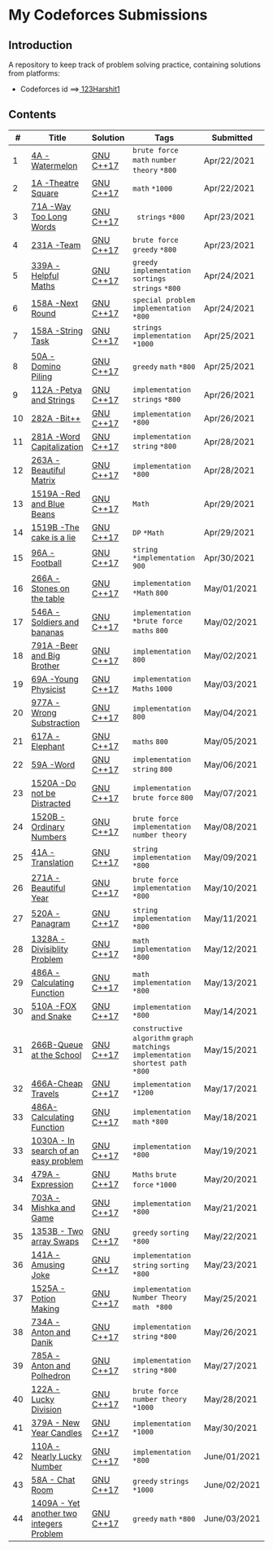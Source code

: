 # My Codeforces Submissions

## Introduction

A repository to keep track of problem solving practice, containing solutions from platforms:
* Codeforces id ==><a href="https://codeforces.com/profile/123Harshit1"> 123Harshit1</a>

## Contents

| # | Title | Solution | Tags | Submitted |
|---| ----- | -------- | ---- | --------- |
1 | [4A -Watermelon](https://codeforces.com/problemset/problem/4/A) | [GNU C++17](https://github.com/Harshit1123/Codeforces/blob/main/Solutions/1/4A_watermelon.cpp) | `brute force` `math` `number theory` `*800` | Apr/22/2021  | 
2 | [1A -Theatre Square](https://codeforces.com/contest/1/problem/A) | [GNU C++17](https://github.com/Harshit1123/Codeforces/blob/main/Solutions/1/1A_Theatre%20Square.cpp) |  `math`  `*1000` | Apr/22/2021  | 
3 | [71A -Way Too Long Words](https://codeforces.com/problemset/problem/71/A) | [GNU C++17](https://github.com/Harshit1123/Codeforces/blob/main/Solutions/2/71A.%20Way%20Too%20Long%20Words.cpp) |  ` strings`  `*800` | Apr/23/2021  | 
4 | [231A -Team](https://codeforces.com/problemset/problem/231/A) | [GNU C++17](https://github.com/Harshit1123/Codeforces/blob/main/Solutions/2/231A_team.cpp) |  `brute force`    `greedy`  `*800` | Apr/23/2021  | 
5 | [339A -Helpful Maths](https://codeforces.com/problemset/problem/339/A) | [GNU C++17](https://github.com/Harshit1123/Codeforces/blob/main/Solutions/3/339A_HelpfulMaths.cpp) |   `greedy`    `implementation`  `sortings`  `strings`   `*800` | Apr/24/2021  | 
6 | [158A -Next Round](https://codeforces.com/problemset/problem/158/A) | [GNU C++17](https://github.com/Harshit1123/Codeforces/blob/main/Solutions/3/158A_NextRound.cpp) |`special problem`   `implementation`  `*800` | Apr/24/2021  | 
7 | [158A -String Task](https://codeforces.com/problemset/problem/118/A) | [GNU C++17](https://github.com/Harshit1123/Codeforces/blob/main/Solutions/4/118A_SubstringTask.cpp) | `strings`   `implementation`  `*1000` | Apr/25/2021  | 
8 | [50A -Domino Piling](https://codeforces.com/problemset/problem/50/A) | [GNU C++17](https://github.com/Harshit1123/Codeforces/blob/main/Solutions/4/50A_DominoPiling.cpp) | `greedy`   `math`  `*800` | Apr/25/2021  | 
9 | [112A -Petya and Strings](https://codeforces.com/problemset/problem/112/A) | [GNU C++17](https://github.com/Harshit1123/Codeforces/blob/main/Solutions/5/112A_Petya_and_Strings.cpp) | `implementation` `strings`  `*800` | Apr/26/2021  |
10 | [282A -Bit++](https://codeforces.com/problemset/problem/282/A) | [GNU C++17](https://github.com/Harshit1123/Codeforces/blob/main/Solutions/5/282A_Btt%2B%2B.cpp) | `implementation` `*800` | Apr/26/2021  | 
11 | [281A -Word Capitalization](https://codeforces.com/problemset/problem/281/A) | [GNU C++17](https://github.com/Harshit1123/Codeforces/blob/main/Solutions/6/281A_WordCapitalization.cpp) | `implementation`  `string`    `*800` | Apr/28/2021  | 
12 | [263A -Beautiful Matrix](https://codeforces.com/contest/263/problem/A) | [GNU C++17](https://github.com/Harshit1123/Codeforces/blob/main/Solutions/6/263A_BeautifulMatrix.cpp) | `implementation` `*800` | Apr/28/2021  | 
13 | [1519A -Red and Blue Beans](https://codeforces.com/contest/1519/problem/A) | [GNU C++17](https://github.com/Harshit1123/Codeforces/blob/main/Solutions/7/1519A_Red%20and%20Blue%20Beans.cpp) | `Math`  | Apr/29/2021  | 
14 | [1519B -The cake is a lie](https://codeforces.com/contest/1519/problem/B) | [GNU C++17](https://github.com/Harshit1123/Codeforces/blob/main/Solutions/7/1519B_Cake%20is%20a%20Lie.cpp) | `DP` `*Math` | Apr/29/2021  | 
15 | [96A -Football](https://codeforces.com/problemset/problem/96/A) | [GNU C++17](https://github.com/Harshit1123/Codeforces/blob/main/Solutions/8/96A_Football.cpp) | `string` `*implementation`   `900`  | Apr/30/2021  | 
16 | [266A -Stones on the table](https://codeforces.com/problemset/problem/266/A) | [GNU C++17](https://github.com/Harshit1123/Codeforces/blob/main/Solutions/8/266A_Stones%20on%20the%20table.cpp) | `implementation` `*Math` `800` | May/01/2021  | 
17 | [546A -Soldiers and bananas](https://codeforces.com/problemset/problem/546/A) | [GNU C++17](https://github.com/Harshit1123/Codeforces/blob/main/Solutions/9/546A_Soldiers%20and%20Banana.cpp) | `implementation` `*brute force`  `maths`  `800` | May/02/2021  | 
18 | [791A -Beer and Big Brother](https://codeforces.com/problemset/problem/791/A) | [GNU C++17](https://github.com/Harshit1123/Codeforces/blob/main/Solutions/9/791A_Beer%20and%20big%20brother.cpp) | `implementation`  `800` | May/02/2021  | 
19 | [69A -Young Physicist](https://codeforces.com/problemset/problem/69/A) | [GNU C++17](https://github.com/Harshit1123/Codeforces/blob/main/Solutions/10/69A_Young%20Physicist.cpp) | `implementation` `Maths`  `1000` | May/03/2021  | 
20| [977A -Wrong Substraction](https://codeforces.com/problemset/problem/977/A) | [GNU C++17](https://github.com/Harshit1123/Codeforces/blob/main/Solutions/10/977A_Wrong%20Subtraction.cpp) | `implementation`  `800` | May/04/2021  | 
21| [617A -Elephant](https://codeforces.com/problemset/problem/617/A) | [GNU C++17](https://github.com/Harshit1123/Codeforces/blob/main/Solutions/11/617A_Elephant.cpp) | `maths`  `800` | May/05/2021  | 
22| [59A -Word](https://codeforces.com/problemset/problem/59/A) | [GNU C++17](https://github.com/Harshit1123/Codeforces/blob/main/Solutions/11/59A_Word.cpp) | `implementation` `string` `800` | May/06/2021  | 
23| [1520A -Do not be Distracted](https://codeforces.com/problemset/problem/1520/A) | [GNU C++17](https://github.com/Harshit1123/Codeforces/blob/main/Solutions/12/1520A_Do%20not%20be%20distracted.cpp) | `implementation` `brute force` `800` | May/07/2021  | 
24| [1520B -Ordinary Numbers](https://codeforces.com/problemset/problem/1520/B) | [GNU C++17](https://github.com/Harshit1123/Codeforces/blob/main/Solutions/12/1520B_Ordinary%20Numbers.cpp) | `brute force` `implementation` `number theory`  | May/08/2021  | 
25| [41A -Translation](https://codeforces.com/problemset/problem/41/A) | [GNU C++17](https://github.com/Harshit1123/Codeforces/blob/main/Solutions/13/41A_Translation.cpp) | `string` `implementation` `*800`  | May/09/2021  | 
26| [271A -Beautiful Year](https://codeforces.com/problemset/problem/271/A) | [GNU C++17](https://github.com/Harshit1123/Codeforces/blob/main/Solutions/13/271A_Beautiful%20Year.cpp) | `brute force` `implementation` `*800`  | May/10/2021  | 
27| [520A -Panagram](https://codeforces.com/problemset/problem/520/A) | [GNU C++17](https://github.com/Harshit1123/Codeforces/blob/main/Solutions/14/520A_Panagram.cpp) | `string` `implementation` `*800`  | May/11/2021  | 
28| [1328A -Divisiblity Problem](https://codeforces.com/problemset/problem/1328/A) |[GNU C++17](https://github.com/Harshit1123/Codeforces/blob/main/Solutions/14/1328A_Divisiblity%20Problem.cpp) | `math` `implementation` `*800`  | May/12/2021  | 
29| [486A -Calculating Function](https://codeforces.com/problemset/problem/486/A) |[GNU C++17](https://github.com/Harshit1123/Codeforces/blob/main/Solutions/15/486A_Calculating%20Function.cpp) | `math` `implementation` `*800`  | May/13/2021  | 
30| [510A -FOX and Snake](https://codeforces.com/problemset/problem/510/A) |[GNU C++17](https://github.com/Harshit1123/Codeforces/blob/main/Solutions/16/510A_Fox%20and%20Snake.cpp) | `implementation` `*800`  | May/14/2021  | 
31| [266B-Queue at the School](https://codeforces.com/problemset/problem/266/B) |[GNU C++17](https://github.com/Harshit1123/Codeforces/blob/main/Solutions/17/266B_Queue%20at%20School.cpp) | `constructive algorithm` `graph matchings`  `implementation`  `shortest path` `*800`  | May/15/2021  | 
32| [466A-Cheap Travels](https://codeforces.com/problemset/problem/466/A) |[GNU C++17](https://github.com/Harshit1123/Codeforces/blob/main/Solutions/18/466A_Cheap%20Travels.cpp) |  `implementation` `*1200`  | May/17/2021  | 
33| [486A-Calculating Function](https://codeforces.com/problemset/problem/486/A) |[GNU C++17](https://github.com/Harshit1123/Codeforces/blob/main/Solutions/19/486A_Calculating%20Function.cpp) |  `implementation` `math` `*800`  | May/18/2021  | 
33| [1030A - In search of an easy problem](https://codeforces.com/problemset/problem/1030/A) |[GNU C++17](https://github.com/Harshit1123/Codeforces/blob/main/Solutions/20/1030A_In%20search%20of%20an%20easy%20problem.cpp) |  `implementation`  `*800`  | May/19/2021  | 
34| [479A - Expression](https://codeforces.com/problemset/problem/479/A) |[GNU C++17](https://github.com/Harshit1123/Codeforces/blob/main/Solutions/21/479A_Expression.cpp) |  `Maths` `brute force`  `*1000`  | May/20/2021  | 
34| [703A - Mishka and Game](https://codeforces.com/problemset/problem/703/A) |[GNU C++17](https://github.com/Harshit1123/Codeforces/blob/main/Solutions/22/703A%20Mishka%20and%20game.cpp) |  `implementation`  `*800`  | May/21/2021  | 
35| [1353B - Two array Swaps](https://codeforces.com/problemset/problem/1353/B) |[GNU C++17](https://github.com/Harshit1123/Codeforces/blob/main/Solutions/23/1353B_Two%20array%20swaps.cpp) |  `greedy` `sorting ` `*800`  | May/22/2021  | 
36| [141A - Amusing Joke](https://codeforces.com/problemset/problem/141/A) |[GNU C++17](https://github.com/Harshit1123/Codeforces/blob/main/Solutions/24/141A_Amusing%20Joke.cpp) |  `implementation` `string` `sorting ` `*800`  | May/23/2021  | 
37| [1525A - Potion Making](https://codeforces.com/contest/1525/problem/A) |[GNU C++17](https://github.com/Harshit1123/Codeforces/blob/main/Solutions/25/1525A_Potion%20Making.cpp) |  `implementation` `Number Theory` `math ` `*800`  | May/25/2021  | 
38| [734A - Anton and Danik](https://codeforces.com/problemset/problem/734/A) |[GNU C++17](https://github.com/Harshit1123/Codeforces/blob/main/Solutions/26/734A_Anton%20and%20Danik.cpp) |  `implementation` `string`  `*800`  | May/26/2021  | 
39| [785A - Anton and Polhedron](https://codeforces.com/problemset/problem/785/A) |[GNU C++17](https://github.com/Harshit1123/Codeforces/blob/main/Solutions/27/785A_Anton%20and%20PolyHedron.cpp) |  `implementation` `string`  `*800`  | May/27/2021  | 
40| [122A - Lucky Division](https://codeforces.com/problemset/problem/122/A) |[GNU C++17](https://github.com/Harshit1123/Codeforces/blob/main/Solutions/28/122A_Lucky%20Division.cpp) |  `brute force` `number theory`  `*1000`  | May/28/2021  | 
41| [379A - New Year Candles](https://codeforces.com/contest/379/problem/A) |[GNU C++17](https://github.com/Harshit1123/Codeforces/blob/main/Solutions/29/379A_NewYearCandles.cpp) |  `implementation`  `*1000`  | May/30/2021  | 
42| [110A - Nearly Lucky Number](https://codeforces.com/problemset/problem/110/A) |[GNU C++17](https://github.com/Harshit1123/Codeforces/blob/main/Solutions/30/110A_Nearly%20Lucky%20Number.cpp) |  `implementation`  `*800`  | June/01/2021  | 
43| [58A - Chat Room](https://codeforces.com/problemset/problem/58/A) |[GNU C++17](https://github.com/Harshit1123/Codeforces/blob/main/Solutions/31/58A_ChatRoom.cpp) |  `greedy` `strings`   `*1000`  | June/02/2021  | 
44| [1409A - Yet another two integers Problem](https://codeforces.com/problemset/problem/1409/A) |[GNU C++17](https://github.com/Harshit1123/Codeforces/blob/main/Solutions/32/1409A_Yet%20another%20two%20integers%20problem.cpp) |  `greedy` `math`   `*800`  | June/03/2021  | 




